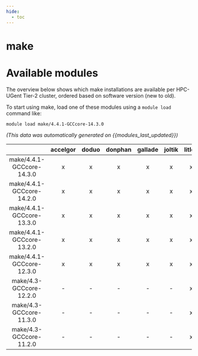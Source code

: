 ```yaml
---
hide:
  - toc
---
```


make
====

# Available modules


The overview below shows which make installations are available per HPC-UGent Tier-2 cluster, ordered based on software version (new to old).

To start using make, load one of these modules using a `module load` command like:

```shell
module load make/4.4.1-GCCcore-14.3.0
```

*(This data was automatically generated on {{modules_last_updated}})*

| |accelgor|doduo|donphan|gallade|joltik|litleo|shinx|
| :---: | :---: | :---: | :---: | :---: | :---: | :---: | :---: |
|make/4.4.1-GCCcore-14.3.0|x|x|x|x|x|x|x|
|make/4.4.1-GCCcore-14.2.0|x|x|x|x|x|x|x|
|make/4.4.1-GCCcore-13.3.0|x|x|x|x|x|x|x|
|make/4.4.1-GCCcore-13.2.0|x|x|x|x|x|x|x|
|make/4.4.1-GCCcore-12.3.0|x|x|x|x|x|x|x|
|make/4.3-GCCcore-12.2.0|-|-|-|-|-|x|x|
|make/4.3-GCCcore-11.3.0|-|-|-|-|-|x|x|
|make/4.3-GCCcore-11.2.0|-|-|-|-|-|x|x|

